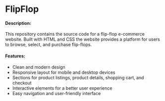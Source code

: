 # FlipFlop

#### Description:

This repository contains the source code for a flip-flop e-commerce website. Built with HTML and CSS the website provides a platform for users to browse, select, and purchase flip-flops.

#### Features:

- Clean and modern design
- Responsive layout for mobile and desktop devices
- Sections for product listings, product details, shopping cart, and checkout
- Interactive elements for a better user experience
- Easy navigation and user-friendly interface
